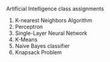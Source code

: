 Artificial Intelligence class assignments
1. K-nearest Neighbors Algorithm
2. Perceptron
3. Single-Layer Neural Network
4. K-Means
5. Naive Bayes classifier
6. Knapsack Problem
